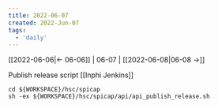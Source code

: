 ```yaml
---
title: 2022-06-07
created: 2022-Jun-07
tags:
  - 'daily'
---
```


[[2022-06-06|<- 06-06]] | 06-07 | [[2022-06-08|06-08 ->]]


Publish release script [[Inphi Jenkins]]
```shell
cd ${WORKSPACE}/hsc/spicap
sh -ex ${WORKSPACE}/hsc/spicap/api/api_publish_release.sh
```